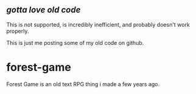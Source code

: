 ## _gotta love old code_

This is not supported, is incredibly inefficient, and probably doesn't work properly.

This is just me posting some of my old code on github.

# forest-game

Forest Game is an old text RPG thing i made a few years ago.
